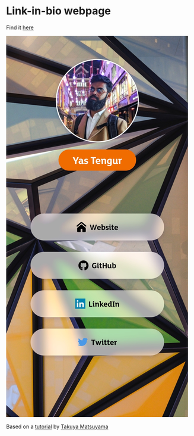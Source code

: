 Link-in-bio webpage
=========================


Find it [here](https://yasten.github.io/links/)

[![thumbnail](./images/screenshot.jpg)](https://yasten.github.io/links)


Based on a [tutorial](https://youtu.be/u71pHOyvBp0) by [Takuya Matsuyama](https://www.craftz.dog/)




